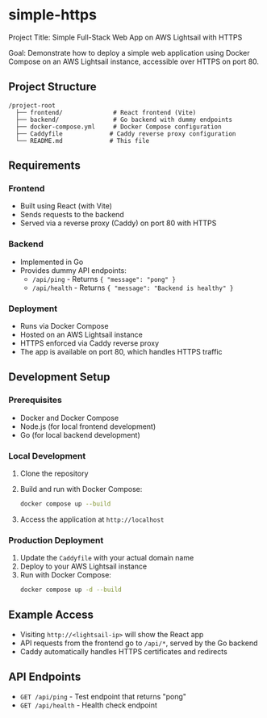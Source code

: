 # simple-https
Project Title: Simple Full-Stack Web App on AWS Lightsail with HTTPS

Goal:
Demonstrate how to deploy a simple web application using Docker Compose on an AWS Lightsail instance, accessible over HTTPS on port 80.

## Project Structure

```
/project-root
  ├── frontend/              # React frontend (Vite)
  ├── backend/               # Go backend with dummy endpoints
  ├── docker-compose.yml     # Docker Compose configuration
  ├── Caddyfile             # Caddy reverse proxy configuration
  └── README.md             # This file
```

## Requirements

### Frontend
- Built using React (with Vite)
- Sends requests to the backend
- Served via a reverse proxy (Caddy) on port 80 with HTTPS

### Backend
- Implemented in Go
- Provides dummy API endpoints:
  - `/api/ping` - Returns `{ "message": "pong" }`
  - `/api/health` - Returns `{ "message": "Backend is healthy" }`

### Deployment
- Runs via Docker Compose
- Hosted on an AWS Lightsail instance
- HTTPS enforced via Caddy reverse proxy
- The app is available on port 80, which handles HTTPS traffic

## Development Setup

### Prerequisites
- Docker and Docker Compose
- Node.js (for local frontend development)
- Go (for local backend development)

### Local Development

1. Clone the repository
2. Build and run with Docker Compose:
   ```bash
   docker compose up --build
   ```

3. Access the application at `http://localhost`

### Production Deployment

1. Update the `Caddyfile` with your actual domain name
2. Deploy to your AWS Lightsail instance
3. Run with Docker Compose:
   ```bash
   docker compose up -d --build
   ```

## Example Access

- Visiting `http://<lightsail-ip>` will show the React app
- API requests from the frontend go to `/api/*`, served by the Go backend
- Caddy automatically handles HTTPS certificates and redirects

## API Endpoints

- `GET /api/ping` - Test endpoint that returns "pong"
- `GET /api/health` - Health check endpoint
